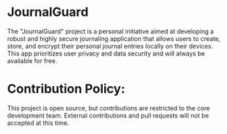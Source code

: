# JournalGuard
The "JournalGuard" project is a personal initiative aimed at developing a robust and highly secure journaling application that allows users to create, store, and encrypt their personal journal entries locally on their devices. This app prioritizes user privacy and data security and will always be available for free.

# Contribution Policy:
This project is open source, but contributions are restricted to the core development team. External contributions and pull requests will not be accepted at this time.

